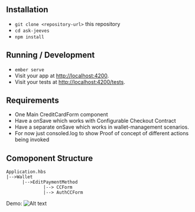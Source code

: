 ## Installation

- `git clone <repository-url>` this repository
- `cd ask-jeeves`
- `npm install`

## Running / Development

- `ember serve`
- Visit your app at [http://localhost:4200](http://localhost:4200).
- Visit your tests at [http://localhost:4200/tests](http://localhost:4200/tests).

## Requirements
* One Main CreditCardForm component
* Have a onSave which works with Configurable Checkout Contract
* Have a separate onSave which works in wallet-management scenarios. 
* For now just consoled.log to show Proof of concept of different actions being invoked


## Comoponent Structure
```
Application.hbs
|-->Wallet
      |-->EditPaymentMethod
              |--> CCForm
              |--> AuthCCForm
```

Demo:
![ Alt text](https://github.com/saikota/ember-contextual-wallet/blob/main/gif/Recording.gif)
